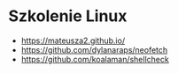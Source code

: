 # Szkolenie Linux

- https://mateusza2.github.io/
- https://github.com/dylanaraps/neofetch
- https://github.com/koalaman/shellcheck
